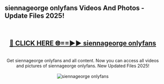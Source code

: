 <h2>siennageorge onlyfans Videos And Photos - Update Files 2025!</h2>
<br>
<div align="center">
<h2><a href="https://linkcuts.com/hfmhzwbr" rel="nofollow">🔴 CLICK HERE 🌐==►► siennageorge onlyfans</a></h2>
<br>
Get siennageorge onlyfans and all content. Now you can access all videos and pictures of siennageorge onlyfans. New Updated Files 2025!
<br>
<br>
<a href="https://linkcuts.com/hfmhzwbr" rel="nofollow" data-target="animated-image.originalLink"><img src="https://i.ibb.co.com/WyWwxjT/player-gif2.gif" alt="siennageorge onlyfans" style="max-width: 100%; display: inline-block;" data-target="animated-image.originalImage"></a>
</div>
<br>